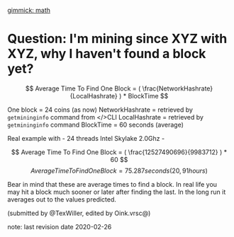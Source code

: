 [gimmick: math]()

# Question: I'm mining since XYZ with XYZ, why I haven't found a block yet?

$$ Average Time To Find One Block = ( \frac{NetworkHashrate}{LocalHashrate} ) * BlockTime $$

One block = 24 coins (as now)
NetworkHashrate = retrieved by `getmininginfo` command from </>CLI
LocalHashrate = retrieved by `getmininginfo` command
BlockTime = 60 seconds (average)


Real example with - 24 threads Intel Skylake 2.0Ghz -

$$ Average Time To Find One Block = ( \frac{12527490696}{9983712} ) * 60 $$
$$ Average Time To Find One Block = 75.287 seconds (20,91 hours) $$

Bear in mind that these are average times to find a block. In real life you may hit a block much sooner or later after finding the last. In the long run it averages out to the values predicted.

(submitted by @TexWiller, edited by Oink.vrsc@)

note: last revision date 2020-02-26
